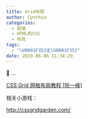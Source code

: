```yaml
---
title: Grid布局
author: Cynthia
categories:
  - 前端
  - HTML和CSS
  - 布局
tags:
  - "\U0001F353无\U0001F353"
date: 2019-06-06 11:34:29
---
```


🐰
...
<!--more-->

[CSS Grid 网格布局教程 [阮一峰]](http://www.ruanyifeng.com/blog/2019/03/grid-layout-tutorial.html)

相关小游戏：

<http://cssgridgarden.com/>

